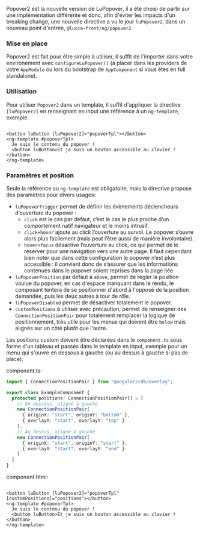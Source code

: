 Popover2 est la nouvelle version de LuPopover, il a été choisi de partir sur une implémentation différente et donc, afin d'éviter les impacts d'un breaking change,
une nouvelle directive a vu le jour `luPopover2`, dans un nouveau point d'entrée, `@lucca-front/ng/popover2`.

### Mise en place

Popover2 est fait pour être simple à utiliser, il suffit de l'importer dans votre environement avec `configureLuPopover()` (à placer dans les providers de votre `AppModule` ou lors du bootstrap de `AppComponent` si vous êtes en full standalone).

### Utilisation

Pour utiliser `Popover2` dans un template, il suffit d'appliquer la directive `[luPopover2]` en renseignant en input une référence à un `ng-template`, exemple:

```angular2html

<button luButton [luPopover2]="popoverTpl"></button>
<ng-template #popoverTpl>
  Je suis le contenu du popover !
  <button luButton>Et je suis un bouton accessible au clavier !</button>
</ng-template>
```

### Paramètres et position

Seule la référence au `ng-template` est obligatoire, mais la directive propose des paramètres pour divers usages:

- `luPopoverTrigger` permet de définir les évènements déclencheurs d’ouverture du popover :
  - `click` est le cas par défaut, c’est le cas le plus proche d’un comportement natif navigateur et le moins intrusif.
  - `click+hover` ajoute au click l’ouverture au survol. Le popover s’ouvre alors plus facilement (mais peut l’être aussi de manière involontaire).
  - `hover+focus` désactive l’ouverture au click, ce qui permet de le réserver pour une navigation vers une autre page. Il faut cependant bien noter que dans cette configuration le popover n’est plus accessible : il convient donc de s’assurer que les informations contenues dans le popover soient reprises dans la page liée.
- `luPopoverPosition` par défaut à `above`, permet de régler la position voulue du popover, en cas d'espace manquant dans le rendu, le composant tentera de se positionner d'abord à l'opposé de la position demandée, puis les deux autres à tour de rôle.
- `luPopoverDisabled` permet de désactiver totalement le popover.
- `customPositions` à utiliser avec précaution, permet de renseigner des `ConnectionPositionPair` pour totalement remplacer la logique de positionnement, très utile pour les menus qui doivent être `below` mais alignés sur un côté plutôt que l'autre.

Les positions custom doivent être déclarées dans le `component.ts` sous forme d'un tableau et passés dans le template en input, exemple pour un menu qui s'ouvre en dessous à gauche (ou au dessus à gauche si pas de place):

component.ts:

```typescript
import { ConnectionPositionPair } from "@angular/cdk/overlay";

export class ExampleComponent {
  protected positions: ConnectionPositionPair[] = [
    // En dessous, aligné à gauche
    new ConnectionPositionPair(
      { originX: "start", originY: "bottom" },
      { overlayX: "start", overlayY: "top" }
    ),
    // Au dessus, aligné à gauche
    new ConnectionPositionPair(
      { originX: "start", originY: "start" },
      { overlayX: "start", overlayY: "end" }
    )
  ]
}
```

component.html:

```angular2html

<button luButton [luPopover2]="popoverTpl" [customPositions]="positions"></button>
<ng-template #popoverTpl>
  Je suis le contenu du popover !
  <button luButton>Et je suis un bouton accessible au clavier !</button>
</ng-template>
```
